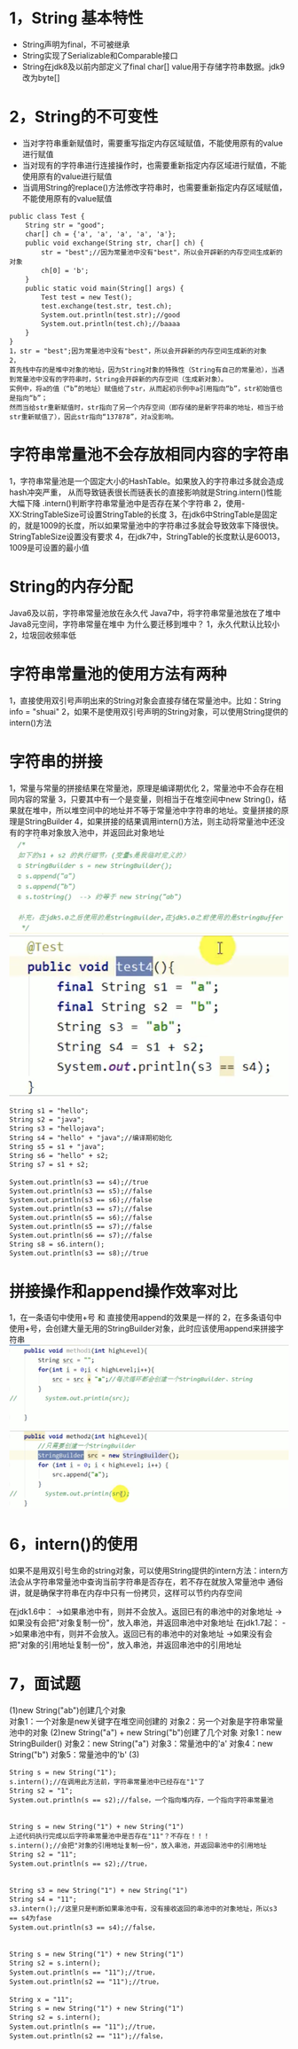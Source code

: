 # 1，String 基本特性
- String声明为final，不可被继承
- String实现了Serializable和Comparable接口
- String在jdk8及以前内部定义了final char[] value用于存储字符串数据。jdk9改为byte[]

# 2，String的不可变性
- 当对字符串重新赋值时，需要重写指定内存区域赋值，不能使用原有的value进行赋值
- 当对现有的字符串进行连接操作时，也需要重新指定内存区域进行赋值，不能使用原有的value进行赋值
- 当调用String的replace()方法修改字符串时，也需要重新指定内存区域赋值，不能使用原有的value赋值
```
public class Test {
    String str = "good";
    char[] ch = {'a', 'a', 'a', 'a', 'a'};
    public void exchange(String str, char[] ch) {
        str = "best";//因为常量池中没有"best"，所以会开辟新的内存空间生成新的对象
        ch[0] = 'b';
    }
    public static void main(String[] args) {
        Test test = new Test();
        test.exchange(test.str, test.ch);
        System.out.println(test.str);//good
        System.out.println(test.ch);//baaaa
    }
}
1，str = "best";因为常量池中没有"best"，所以会开辟新的内存空间生成新的对象
2，
首先栈中存的是堆中对象的地址，因为String对象的特殊性（String有自己的常量池），当遇到常量池中没有的字符串时，String会开辟新的内存空间（生成新对象）。
实例中，将a的值（“b”的地址）赋值给了str，从而起初示例中a引用指向“b”，str初始值也是指向“b”；
然而当给str重新赋值时，str指向了另一个内存空间（即存储的是新字符串的地址，相当于给str重新赋值了），因此str指向“137878”，对a没影响。
```
# 字符串常量池不会存放相同内容的字符串
1，字符串常量池是一个固定大小的HashTable。如果放入的字符串过多就会造成hash冲突严重，
从而导致链表很长而链表长的直接影响就是String.intern()性能大幅下降
.intern()判断字符串常量池中是否存在某个字符串
2，使用-XX:StringTableSize可设置StringTable的长度
3，在jdk6中StringTable是固定的，就是1009的长度，所以如果常量池中的字符串过多就会导致效率下降很快。StringTableSize设置没有要求
4，在jdk7中，StringTable的长度默认是60013，1009是可设置的最小值

# String的内存分配
Java6及以前，字符串常量池放在永久代
Java7中，将字符串常量池放在了堆中
Java8元空间，字符串常量在堆中
为什么要迁移到堆中？
    1，永久代默认比较小
    2，垃圾回收频率低

# 字符串常量池的使用方法有两种
1，直接使用双引号声明出来的String对象会直接存储在常量池中。比如：String info = "shuai"
2，如果不是使用双引号声明的String对象，可以使用String提供的intern()方法

# 字符串的拼接
1，常量与常量的拼接结果在常量池，原理是编译期优化
2，常量池中不会存在相同内容的常量
3，只要其中有一个是变量，则相当于在堆空间中new String()，结果就在堆中，所以堆空间中的地址并不等于常量池中字符串的地址。变量拼接的原理是StringBuilder
4，如果拼接的结果调用intern()方法，则主动将常量池中还没有的字符串对象放入池中，并返回此对象地址
![](./images/变量字符串拼接执行细节.png)
![](./images/final字符串拼接并不是变量.png)
```
String s1 = "hello";
String s2 = "java";
String s3 = "hellojava";
String s4 = "hello" + "java";//编译期初始化
String s5 = s1 + "java";
String s6 = "hello" + s2;
String s7 = s1 + s2;

System.out.println(s3 == s4);//true
System.out.println(s3 == s5);//false
System.out.println(s3 == s6);//false
System.out.println(s3 == s7);//false
System.out.println(s5 == s6);//false
System.out.println(s5 == s7);//false
System.out.println(s6 == s7);//false
String s8 = s6.intern();
System.out.println(s3 == s8);//true
```

# 拼接操作和append操作效率对比
1，在一条语句中使用+号 和 直接使用append的效果是一样的
2，在多条语句中使用+号，会创建大量无用的StringBuilder对象，此时应该使用append来拼接字符串
![](./images/字符串拼接操作和append操作对比.png)

# 6，intern()的使用
如果不是用双引号生命的string对象，可以使用String提供的intern方法：intern方法会从字符串常量池中查询当前字符串是否存在，若不存在就放入常量池中
通俗讲，就是确保字符串在内存中只有一份拷贝，这样可以节约内存空间

在jdk1.6中：
    ->如果串池中有，则并不会放入。返回已有的串池中的对象地址
    ->如果没有会把"对象复制一份"，放入串池，并返回串池中对象地址
在jdk1.7起：
    ->如果串池中有，则并不会放入。返回已有的串池中的对象地址
    ->如果没有会把"对象的引用地址复制一份"，放入串池，并返回串池中的引用地址


# 7，面试题
(1)new String("ab")创建几个对象   
对象1：一个对象是new关键字在堆空间创建的
对象2：另一个对象是字符串常量池中的对象
(2)new String("a") + new String("b")创建了几个对象
对象1：new StringBuilder()
对象2：new String("a")
对象3：常量池中的'a'
对象4：new String("b")
对象5：常量池中的'b'
(3)
```
String s = new String("1");
s.intern();//在调用此方法前，字符串常量池中已经存在"1"了
String s2 = "1";
System.out.println(s == s2);//false，一个指向堆内存，一个指向字符串常量池


String s = new String("1") + new String("1")
上述代码执行完成以后字符串常量池中是否存在"11"？不存在！！！
s.intern();//会把"对象的引用地址复制一份"，放入串池，并返回串池中的引用地址
String s2 = "11";
System.out.println(s == s2);//true，


String s3 = new String("1") + new String("1")
String s4 = "11";
s3.intern();//这里只是判断如果串池中有，没有接收返回的串池中的对象地址，所以s3 == s4为fase
System.out.println(s3 == s4);//false，


String s = new String("1") + new String("1")
String s2 = s.intern();
System.out.println(s == "11");//true，
System.out.println(s2 == "11");//true，

String x = "11";
String s = new String("1") + new String("1")
String s2 = s.intern();
System.out.println(s == "11");//true，
System.out.println(s2 == "11");//false，
```